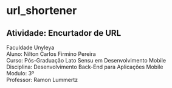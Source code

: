 # url_shortener
## Atividade: Encurtador de URL
Faculdade Unyleya<br>
Aluno: Nilton Carlos Firmino Pereira<br>
Curso: Pós-Graduação Lato Sensu em Desenvolvimento Mobile<br>
Disciplina: Desenvolvimento Back-End para Aplicações Mobile<br>
Modulo: 3º<br>
Professor: Ramon Lummertz
